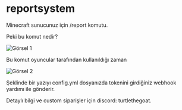 # reportsystem
Minecraft sunucunuz için /report komutu.

Peki bu komut nedir?

![Görsel 1](https://i.ibb.co/mDm1K4D/Ekran-g-r-nt-s-2024-11-21-221237.png)

Bu komut oyuncular tarafından kullanıldığı zaman

![Görsel 2](https://i.ibb.co/h294mM2/Ekran-g-r-nt-s-2024-11-21-221039.png)

Şeklinde bir yazıyı config.yml dosyanızda tokenini girdiğiniz webhook yardımı ile gönderir.

Detaylı bilgi ve custom siparişler için discord: turtlethegoat.
